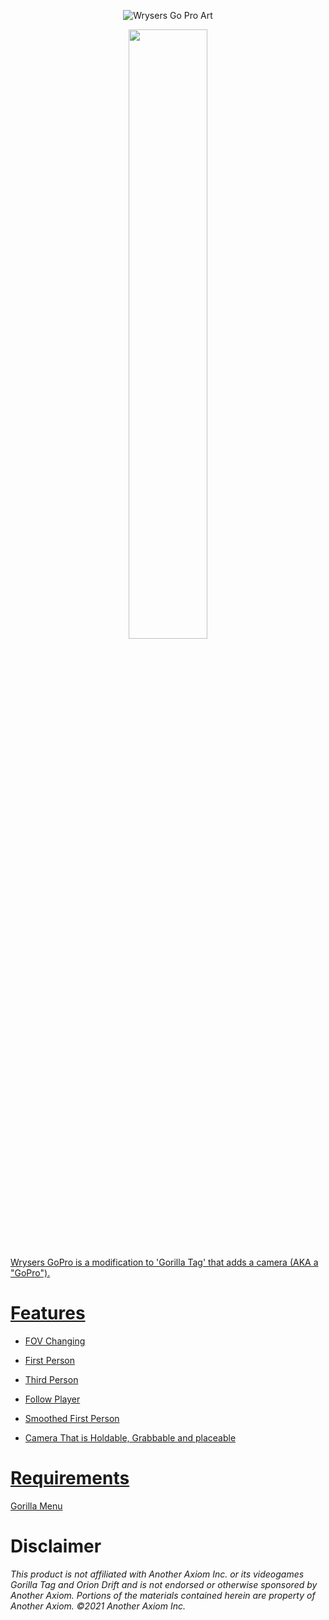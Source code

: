 <p align="center">
    <img width="auto" height="auto" src="https://github.com/wryser/Wrysers-GoPro/assets/104174626/d6117ad9-d478-4ace-a60c-eb45c1b62792" alt="Wrysers Go Pro Art">
</p>
<p align="center">
    <a href="https://www.patreon.com/wryser"><img width="50%" height="auto" src="https://blissfulhiker.com/wp-content/uploads/2023/12/support-me-on-patreon.png">
</p>
Wrysers GoPro is a modification to 'Gorilla Tag' that adds a camera (AKA a "GoPro").

# Features
- FOV Changing
  
- First Person
  
- Third Person
  
- Follow Player
  
- Smoothed First Person
  
- Camera That is Holdable, Grabbable and placeable

# Requirements

[Gorilla Menu](https://github.com/wryser/Gorilla-Menu)

# Disclaimer

*This product is not affiliated with Another Axiom Inc. or its videogames Gorilla Tag and Orion Drift and is not endorsed or otherwise sponsored by Another Axiom. Portions of the materials contained herein are property of Another Axiom. ©2021 Another Axiom Inc.*
